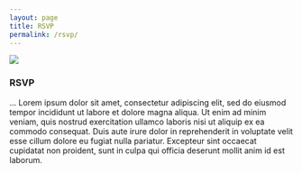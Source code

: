 ```yaml
---
layout: page
title: RSVP
permalink: /rsvp/
---
```


  <div id='content'>
  <img class='page-main' src='{{site.baseurl}}/assets/img/chrait-aussie2.png'>

  <h3>RSVP</h3>
	<p>... Lorem ipsum dolor sit amet, consectetur adipiscing elit, sed do eiusmod tempor incididunt ut labore et dolore magna aliqua. Ut enim ad minim veniam, quis nostrud exercitation ullamco laboris nisi ut aliquip ex ea commodo consequat. Duis aute irure dolor in reprehenderit in voluptate velit esse cillum dolore eu fugiat nulla pariatur. Excepteur sint occaecat cupidatat non proident, sunt in culpa qui officia deserunt mollit anim id est laborum.</p>
  </div>

